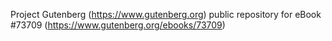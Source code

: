 Project Gutenberg (https://www.gutenberg.org) public repository for eBook #73709 (https://www.gutenberg.org/ebooks/73709)
